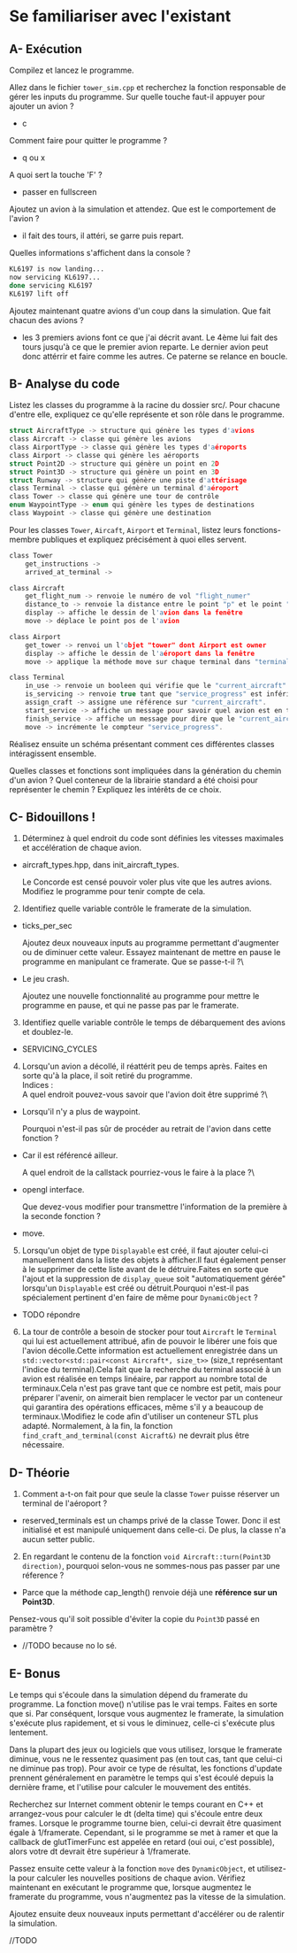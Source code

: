 # Se familiariser avec l'existant

## A- Exécution

Compilez et lancez le programme.

Allez dans le fichier `tower_sim.cpp` et recherchez la fonction responsable de gérer les inputs du programme.
Sur quelle touche faut-il appuyer pour ajouter un avion ?

- c

Comment faire pour quitter le programme ?

- q ou x

A quoi sert la touche 'F' ?

- passer en fullscreen

Ajoutez un avion à la simulation et attendez.
Que est le comportement de l'avion ?

- il fait des tours, il attéri, se garre puis repart.

Quelles informations s'affichent dans la console ?

```bash
KL6197 is now landing...
now servicing KL6197...
done servicing KL6197
KL6197 lift off
```

Ajoutez maintenant quatre avions d'un coup dans la simulation.
Que fait chacun des avions ?

- les 3 premiers avions font ce que j'ai décrit avant. Le 4ème lui fait des tours jusqu'à ce que le premier avion reparte. Le dernier avion peut donc attérrir et faire comme les autres. Ce paterne se relance en boucle.

## B- Analyse du code

Listez les classes du programme à la racine du dossier src/.
Pour chacune d'entre elle, expliquez ce qu'elle représente et son rôle dans le programme.

```c
struct AircraftType -> structure qui génère les types d'avions
class Aircraft -> classe qui génère les avions
class AirportType -> classe qui génère les types d'aéroports
class Airport -> classe qui génère les aéroports
struct Point2D -> structure qui génère un point en 2D
struct Point3D -> structure qui génère un point en 3D
struct Runway -> structure qui génère une piste d'attérisage
class Terminal -> classe qui génère un terminal d'aéroport
class Tower -> classe qui génère une tour de contrôle
enum WaypointType -> enum qui génère les types de destinations
class Waypoint -> classe qui génère une destination
```

Pour les classes `Tower`, `Aircaft`, `Airport` et `Terminal`, listez leurs fonctions-membre publiques et expliquez précisément à quoi elles servent.

```c
class Tower
    get_instructions ->
    arrived_at_terminal ->

class Aircraft
    get_flight_num -> renvoie le numéro de vol "flight_numer"
    distance_to -> renvoie la distance entre le point "p" et le point "pos"
    display -> affiche le dessin de l'avion dans la fenêtre
    move -> déplace le point pos de l'avion

class Airport
    get_tower -> renvoi un l'objet "tower" dont Airport est owner
    display -> affiche le dessin de l'aéroport dans la fenêtre
    move -> applique la méthode move sur chaque terminal dans "terminals" dont Airport est owner

class Terminal
    in_use -> renvoie un booleen qui vérifie que le "current_aircraft" s'il n'es pas nul.
    is_servicing -> renvoie true tant que "service_progress" est inférieur à "SERVICE_CYCLES"
    assign_craft -> assigne une référence sur "current_aircraft".
    start_service -> affiche un message pour savoir quel avion est en train d'être servit.
    finish_service -> affiche un message pour dire que le "current_aircraft" a fini de faire ses trucs. On change sa valeur par nullptr.
    move -> incrémente le compteur "service_progress".
```

Réalisez ensuite un schéma présentant comment ces différentes classes intéragissent ensemble.

Quelles classes et fonctions sont impliquées dans la génération du chemin d'un avion ?
Quel conteneur de la librairie standard a été choisi pour représenter le chemin ?
Expliquez les intérêts de ce choix.

## C- Bidouillons !

1. Déterminez à quel endroit du code sont définies les vitesses maximales et accélération de chaque avion.

- aircraft_types.hpp, dans init_aircraft_types.

  Le Concorde est censé pouvoir voler plus vite que les autres avions.
  Modifiez le programme pour tenir compte de cela.

2. Identifiez quelle variable contrôle le framerate de la simulation.

- ticks_per_sec

  Ajoutez deux nouveaux inputs au programme permettant d'augmenter ou de diminuer cette valeur.
  Essayez maintenant de mettre en pause le programme en manipulant ce framerate. Que se passe-t-il ?\

- Le jeu crash.

  Ajoutez une nouvelle fonctionnalité au programme pour mettre le programme en pause, et qui ne passe pas par le framerate.

3. Identifiez quelle variable contrôle le temps de débarquement des avions et doublez-le.

- SERVICING_CYCLES

4. Lorsqu'un avion a décollé, il réattérit peu de temps après.
   Faites en sorte qu'à la place, il soit retiré du programme.\
   Indices :\
   A quel endroit pouvez-vous savoir que l'avion doit être supprimé ?\

- Lorsqu'il n'y a plus de waypoint.

  Pourquoi n'est-il pas sûr de procéder au retrait de l'avion dans cette fonction ?

- Car il est référencé ailleur.

  A quel endroit de la callstack pourriez-vous le faire à la place ?\

- opengl interface.

  Que devez-vous modifier pour transmettre l'information de la première à la seconde fonction ?

- move.

5. Lorsqu'un objet de type `Displayable` est créé, il faut ajouter celui-ci manuellement dans la liste des objets à afficher.Il faut également penser à le supprimer de cette liste avant de le détruire.Faites en sorte que l'ajout et la suppression de `display_queue` soit "automatiquement gérée" lorsqu'un `Displayable` est créé ou détruit.Pourquoi n'est-il pas spécialement pertinent d'en faire de même pour `DynamicObject` ?

- TODO répondre

6. La tour de contrôle a besoin de stocker pour tout `Aircraft` le `Terminal` qui lui est actuellement attribué, afin de pouvoir le libérer une fois que l'avion décolle.Cette information est actuellement enregistrée dans un `std::vector<std::pair<const Aircraft*, size_t>>` (size_t représentant l'indice du terminal).Cela fait que la recherche du terminal associé à un avion est réalisée en temps linéaire, par rapport au nombre total de terminaux.Cela n'est pas grave tant que ce nombre est petit, mais pour préparer l'avenir, on aimerait bien remplacer le vector par un conteneur qui garantira des opérations efficaces, même s'il y a beaucoup de terminaux.\Modifiez le code afin d'utiliser un conteneur STL plus adapté. Normalement, à la fin, la fonction `find_craft_and_terminal(const Aicraft&)` ne devrait plus être nécessaire.

## D- Théorie

1. Comment a-t-on fait pour que seule la classe `Tower` puisse réserver un terminal de l'aéroport ?

- reserved_terminals est un champs privé de la classe Tower. Donc il est initialisé et est manipulé uniquement dans celle-ci. De plus, la classe n'a aucun setter public.

2. En regardant le contenu de la fonction `void Aircraft::turn(Point3D direction)`, pourquoi selon-vous ne sommes-nous pas passer par une réference ?

- Parce que la méthode cap_length() renvoie déjà une **référence sur un Point3D**.

Pensez-vous qu'il soit possible d'éviter la copie du `Point3D` passé en paramètre ?

- //TODO because no lo sé.

## E- Bonus

Le temps qui s'écoule dans la simulation dépend du framerate du programme.
La fonction move() n'utilise pas le vrai temps. Faites en sorte que si.
Par conséquent, lorsque vous augmentez le framerate, la simulation s'exécute plus rapidement, et si vous le diminuez, celle-ci s'exécute plus lentement.

Dans la plupart des jeux ou logiciels que vous utilisez, lorsque le framerate diminue, vous ne le ressentez quasiment pas (en tout cas, tant que celui-ci ne diminue pas trop).
Pour avoir ce type de résultat, les fonctions d'update prennent généralement en paramètre le temps qui s'est écoulé depuis la dernière frame, et l'utilise pour calculer le mouvement des entités.

Recherchez sur Internet comment obtenir le temps courant en C++ et arrangez-vous pour calculer le dt (delta time) qui s'écoule entre deux frames.
Lorsque le programme tourne bien, celui-ci devrait être quasiment égale à 1/framerate.
Cependant, si le programme se met à ramer et que la callback de glutTimerFunc est appelée en retard (oui oui, c'est possible), alors votre dt devrait être supérieur à 1/framerate.

Passez ensuite cette valeur à la fonction `move` des `DynamicObject`, et utilisez-la pour calculer les nouvelles positions de chaque avion.
Vérifiez maintenant en exécutant le programme que, lorsque augmentez le framerate du programme, vous n'augmentez pas la vitesse de la simulation.

Ajoutez ensuite deux nouveaux inputs permettant d'accélérer ou de ralentir la simulation.

//TODO

